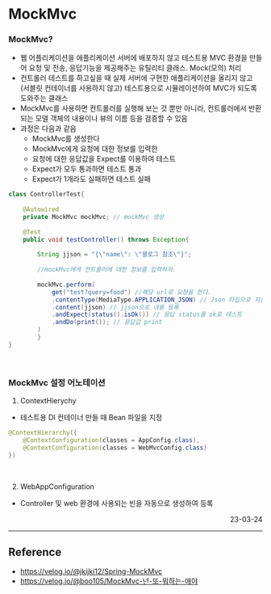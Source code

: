 # MockMvc

### MockMvc?
- 웹 어플리케이션을 애플리케이션 서버에 배포하지 않고 테스트용 MVC 환경을 만들어 요청 및 전송, 응답기능을 제공해주는 유틸리티 클래스. Mock(모의) 처리
- 컨트롤러 테스트를 하고싶을 때 실제 서버에 구현한 애플리케이션을 올리지 않고 (서블릿 컨테이너를 사용하지 않고) 테스트용으로 시뮬레이션하여 MVC가 되도록 도와주는 클래스
- MockMvc를 사용하면 컨트롤러를 실행해 보는 것 뿐만 아니라, 컨트롤러에서 반환되는 모델 객체의 내용이나 뷰의 이름 등을 검증할 수 있음
- 과정은 다음과 같음
    - MockMvc를 생성한다
    - MockMvc에게 요청에 대한 정보를 입력한
    - 요청에 대한 응답값을 Expect를 이용하여 테스트
    - Expect가 모두 통과하면 테스트 통과
    - Expect가 1개라도 실패하면 테스트 실패

```java
class ControllerTest{
	
    @Autowired
    private MockMvc mockMvc; // mockMvc 생성
    
    @Test
    public void testController() throws Exception{
    	
        String jjson = "{\"name\": \"블로그 참조\"}";
        
        //mockMvc에게 컨트롤러에 대한 정보를 입력하자.
        
        mockMvc.perform(
            get("test?query=food") //해당 url로 요청을 한다.
            .contentType(MediaType.APPLICATION_JSON) // Json 타입으로 지정
            .content(jjson) // jjson으로 내용 등록
            .andExpect(status().isOk()) // 응답 status를 ok로 테스트
            .andDo(print()); // 응답값 print
        )
        }
}
```

<br>

### MockMvc 설정 어노테이션
1. ContextHierychy
- 테스트용 DI 컨테이너 만들 때 Bean 파일을 지정
```java
@ContextHierarchy({
	@ContextConfiguration(classes = AppConfig.class),
    @ContextConfiguration(classes = WebMvcConfig.class)
})
```

<br>

2. WebAppConfiguration
- Controller 및 web 환경에 사용되는 빈을 자동으로 생성하여 등록

<div style="text-align: right">23-03-24</div>

-------

## Reference
- https://velog.io/@jkijki12/Spring-MockMvc
- https://velog.io/@boo105/MockMvc-넌-또-뭐하는-애야